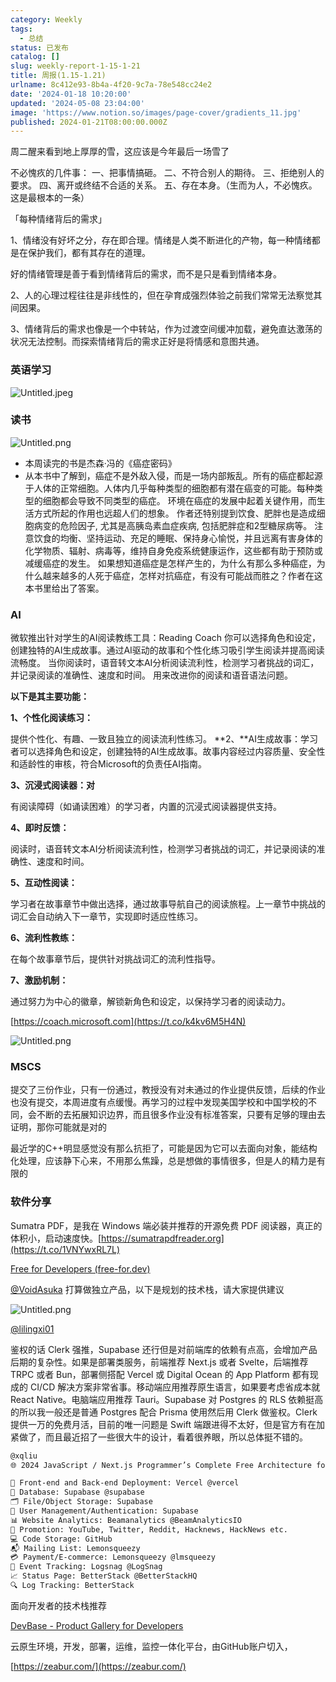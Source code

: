 ```yaml
---
category: Weekly
tags:
  - 总结
status: 已发布
catalog: []
slug: weekly-report-1-15-1-21
title: 周报(1.15-1.21)
urlname: 8c412e93-8b4a-4f20-9c7a-78e548cc24e2
date: '2024-01-18 10:20:00'
updated: '2024-05-08 23:04:00'
image: 'https://www.notion.so/images/page-cover/gradients_11.jpg'
published: 2024-01-21T08:00:00.000Z
---
```


周二醒来看到地上厚厚的雪，这应该是今年最后一场雪了


不必愧疚的几件事：
一、把事情搞砸。
二、不符合别人的期待。
三、拒绝别人的要求。
四、离开或终结不合适的关系。
五、存在本身。（生而为人，不必愧疚。这是最根本的一条）


「每种情绪背后的需求」


1、情绪没有好坏之分，存在即合理。情绪是人类不断进化的产物，每一种情绪都是在保护我们，都有其存在的道理。


好的情绪管理是善于看到情绪背后的需求，而不是只是看到情绪本身。


2、人的心理过程往往是非线性的，但在孕育成强烈体验之前我们常常无法察觉其间因果。


3、情绪背后的需求也像是一个中转站，作为过渡空间缓冲加载，避免直达激荡的状况无法控制。而探索情绪背后的需求正好是将情感和意图共通。


### 英语学习


![Untitled.jpeg](https://prod-files-secure.s3.us-west-2.amazonaws.com/5d24fe63-e567-4804-86f9-9fdc62e13082/faec46dc-9da5-4799-b905-c316418f1168/Untitled.jpeg?X-Amz-Algorithm=AWS4-HMAC-SHA256&X-Amz-Content-Sha256=UNSIGNED-PAYLOAD&X-Amz-Credential=ASIAZI2LB4663QNTDGFK%2F20250416%2Fus-west-2%2Fs3%2Faws4_request&X-Amz-Date=20250416T053954Z&X-Amz-Expires=3600&X-Amz-Security-Token=IQoJb3JpZ2luX2VjELX%2F%2F%2F%2F%2F%2F%2F%2F%2F%2FwEaCXVzLXdlc3QtMiJHMEUCIBqqn9lr2UQNSyaQPAATJ3hJsFYazGLdP6AAr3%2BBu4F5AiEAgojZy%2Ftb%2BTeEpFU8LQV68HVUYzNixveaesEvoLbGzgkq%2FwMIPhAAGgw2Mzc0MjMxODM4MDUiDOZMyU1ryeRB1ORRNCrcA0LxHkQilqJDHF7ZgH5%2FSuCIerc4JAEESvPKynBO9T7tbAHFGJQYk39QEd%2F0%2B5t1RRXNH%2BrwM%2F2VrDWintIEpkvpzn%2BjNGtu%2B%2Bk%2B%2FLvIzf2o%2BFMxjAtCS6AQ4Um0oe%2Fole7TxEoI98n4GxHHlYbvNI9evqQr9CK8xBEkv7Rx%2Bn0tftwnL95oYJC8l2xiRRM9r3zyBvASQ3m709MW0wTWeT40KzfjqtKZLQcsy3cZUbnb9GGLiUQoBSv5zvTAjsmKTr%2FySvCEk2KqbnSX2GqWDWLFluiay%2BbqRplXFdI9mFe1J5PKQNaLO%2BJTgdbkVjjTE7k0DEipNL%2F6lXdMKY%2F9U%2F2UgfV9VNpkAkQzwmn1EIczz2%2BmS%2BVpDjmQZIac794LDsdRuFGux5tIgiyq9IMv9XEx5t65SACoxMkksGVYgg%2BXCmDbFesJ5xYu80Ax5cN%2BpayqMh1w2lDRZO6j8uvfcjwnWhqbknh6tOVYEI3rFT6TF46glNRIyAKT%2FM2PVNZWk%2Fl7bMa4SobAoh1jM378s0uywoDytOl5eM%2F3rNRBAHeIy%2FnL9ieWdDuBmWscQWbFZvhcYsDppXsEC222F%2Fd2QbfXuXNsavsJ6iYbiCVFfS22NFHTfzR%2B6qfzm6RDMLHv%2FL8GOqUBJzDpXpT2wz97rq5pJR5Upe7ac31DYIbEefAlUVKCqlhX%2BmgOuJDtkDAwSweVga8hKVHAkEQ3t1tUe2WtuHbPfDmd6CmGfeQvV%2FGMujzpI81vi28IssNavBo7D1hx21FLkOOmW35EY3pjzY5ci%2BsbC%2BOEHyu6L4wsxo%2BnktYIr6ZDwAdDKJ50fZqwEQBA0F3mGTXdTiI91YaB8Yv4wht7WZhmFWH5&X-Amz-Signature=77770905b3219ad21159da5b53a0b594343a9874b8b2124131d17b9aa4a8185b&X-Amz-SignedHeaders=host&x-id=GetObject)


### 读书


![Untitled.png](https://prod-files-secure.s3.us-west-2.amazonaws.com/5d24fe63-e567-4804-86f9-9fdc62e13082/08aff459-da99-4ed5-87c6-1f4c95b62ac3/Untitled.png?X-Amz-Algorithm=AWS4-HMAC-SHA256&X-Amz-Content-Sha256=UNSIGNED-PAYLOAD&X-Amz-Credential=ASIAZI2LB4663QNTDGFK%2F20250416%2Fus-west-2%2Fs3%2Faws4_request&X-Amz-Date=20250416T053954Z&X-Amz-Expires=3600&X-Amz-Security-Token=IQoJb3JpZ2luX2VjELX%2F%2F%2F%2F%2F%2F%2F%2F%2F%2FwEaCXVzLXdlc3QtMiJHMEUCIBqqn9lr2UQNSyaQPAATJ3hJsFYazGLdP6AAr3%2BBu4F5AiEAgojZy%2Ftb%2BTeEpFU8LQV68HVUYzNixveaesEvoLbGzgkq%2FwMIPhAAGgw2Mzc0MjMxODM4MDUiDOZMyU1ryeRB1ORRNCrcA0LxHkQilqJDHF7ZgH5%2FSuCIerc4JAEESvPKynBO9T7tbAHFGJQYk39QEd%2F0%2B5t1RRXNH%2BrwM%2F2VrDWintIEpkvpzn%2BjNGtu%2B%2Bk%2B%2FLvIzf2o%2BFMxjAtCS6AQ4Um0oe%2Fole7TxEoI98n4GxHHlYbvNI9evqQr9CK8xBEkv7Rx%2Bn0tftwnL95oYJC8l2xiRRM9r3zyBvASQ3m709MW0wTWeT40KzfjqtKZLQcsy3cZUbnb9GGLiUQoBSv5zvTAjsmKTr%2FySvCEk2KqbnSX2GqWDWLFluiay%2BbqRplXFdI9mFe1J5PKQNaLO%2BJTgdbkVjjTE7k0DEipNL%2F6lXdMKY%2F9U%2F2UgfV9VNpkAkQzwmn1EIczz2%2BmS%2BVpDjmQZIac794LDsdRuFGux5tIgiyq9IMv9XEx5t65SACoxMkksGVYgg%2BXCmDbFesJ5xYu80Ax5cN%2BpayqMh1w2lDRZO6j8uvfcjwnWhqbknh6tOVYEI3rFT6TF46glNRIyAKT%2FM2PVNZWk%2Fl7bMa4SobAoh1jM378s0uywoDytOl5eM%2F3rNRBAHeIy%2FnL9ieWdDuBmWscQWbFZvhcYsDppXsEC222F%2Fd2QbfXuXNsavsJ6iYbiCVFfS22NFHTfzR%2B6qfzm6RDMLHv%2FL8GOqUBJzDpXpT2wz97rq5pJR5Upe7ac31DYIbEefAlUVKCqlhX%2BmgOuJDtkDAwSweVga8hKVHAkEQ3t1tUe2WtuHbPfDmd6CmGfeQvV%2FGMujzpI81vi28IssNavBo7D1hx21FLkOOmW35EY3pjzY5ci%2BsbC%2BOEHyu6L4wsxo%2BnktYIr6ZDwAdDKJ50fZqwEQBA0F3mGTXdTiI91YaB8Yv4wht7WZhmFWH5&X-Amz-Signature=3cbeeafe3866363cd4479d8cff929f8a7826d4d47e509b488c57a493fc7ecfda&X-Amz-SignedHeaders=host&x-id=GetObject)

- 本周读完的书是杰森·冯的《癌症密码》
- 从本书中了解到，癌症不是外敌入侵，而是一场内部叛乱。所有的癌症都起源于人体的正常细胞。人体内几乎每种类型的细胞都有潜在癌变的可能。每种类型的细胞都会导致不同类型的癌症。
环境在癌症的发展中起着关键作用，而生活方式所起的作用也远超人们的想象。
作者还特别提到饮食、肥胖也是造成细胞病变的危险因子, 尤其是高胰岛素血症疾病, 包括肥胖症和2型糖尿病等。
注意饮食的均衡、坚持运动、充足的睡眠、保持身心愉悦，并且远离有害身体的化学物质、辐射、病毒等，维持自身免疫系统健康运作，这些都有助于预防或减缓癌症的发生。
如果想知道癌症是怎样产生的，为什么有那么多种癌症，为什么越来越多的人死于癌症，怎样对抗癌症，有没有可能战而胜之？作者在这本书里给出了答案。

### AI


微软推出针对学生的AI阅读教练工具：Reading Coach
你可以选择角色和设定，创建独特的AI生成故事。通过AI驱动的故事和个性化练习吸引学生阅读并提高阅读流畅度。
当你阅读时，语音转文本AI分析阅读流利性，检测学习者挑战的词汇，并记录阅读的准确性、速度和时间。
用来改进你的阅读和语音语法问题。


**以下是其主要功能：**


**1、个性化阅读练习：**


提供个性化、有趣、一致且独立的阅读流利性练习。
**2、**AI生成故事：学习者可以选择角色和设定，创建独特的AI生成故事。故事内容经过内容质量、安全性和适龄性的审核，符合Microsoft的负责任AI指南。


**3、沉浸式阅读器：对**


有阅读障碍（如诵读困难）的学习者，内置的沉浸式阅读器提供支持。


**4、即时反馈：**


阅读时，语音转文本AI分析阅读流利性，检测学习者挑战的词汇，并记录阅读的准确性、速度和时间。


**5、互动性阅读：**


学习者在故事章节中做出选择，通过故事导航自己的阅读旅程。上一章节中挑战的词汇会自动纳入下一章节，实现即时适应性练习。


**6、流利性教练：**


在每个故事章节后，提供针对挑战词汇的流利性指导。


**7、激励机制：**


通过努力为中心的徽章，解锁新角色和设定，以保持学习者的阅读动力。


[https://coach.microsoft.com](https://t.co/k4kv6M5H4N)


![Untitled.png](https://prod-files-secure.s3.us-west-2.amazonaws.com/5d24fe63-e567-4804-86f9-9fdc62e13082/8f53d036-0cfc-469d-a837-f15107675ae4/Untitled.png?X-Amz-Algorithm=AWS4-HMAC-SHA256&X-Amz-Content-Sha256=UNSIGNED-PAYLOAD&X-Amz-Credential=ASIAZI2LB4663QNTDGFK%2F20250416%2Fus-west-2%2Fs3%2Faws4_request&X-Amz-Date=20250416T053954Z&X-Amz-Expires=3600&X-Amz-Security-Token=IQoJb3JpZ2luX2VjELX%2F%2F%2F%2F%2F%2F%2F%2F%2F%2FwEaCXVzLXdlc3QtMiJHMEUCIBqqn9lr2UQNSyaQPAATJ3hJsFYazGLdP6AAr3%2BBu4F5AiEAgojZy%2Ftb%2BTeEpFU8LQV68HVUYzNixveaesEvoLbGzgkq%2FwMIPhAAGgw2Mzc0MjMxODM4MDUiDOZMyU1ryeRB1ORRNCrcA0LxHkQilqJDHF7ZgH5%2FSuCIerc4JAEESvPKynBO9T7tbAHFGJQYk39QEd%2F0%2B5t1RRXNH%2BrwM%2F2VrDWintIEpkvpzn%2BjNGtu%2B%2Bk%2B%2FLvIzf2o%2BFMxjAtCS6AQ4Um0oe%2Fole7TxEoI98n4GxHHlYbvNI9evqQr9CK8xBEkv7Rx%2Bn0tftwnL95oYJC8l2xiRRM9r3zyBvASQ3m709MW0wTWeT40KzfjqtKZLQcsy3cZUbnb9GGLiUQoBSv5zvTAjsmKTr%2FySvCEk2KqbnSX2GqWDWLFluiay%2BbqRplXFdI9mFe1J5PKQNaLO%2BJTgdbkVjjTE7k0DEipNL%2F6lXdMKY%2F9U%2F2UgfV9VNpkAkQzwmn1EIczz2%2BmS%2BVpDjmQZIac794LDsdRuFGux5tIgiyq9IMv9XEx5t65SACoxMkksGVYgg%2BXCmDbFesJ5xYu80Ax5cN%2BpayqMh1w2lDRZO6j8uvfcjwnWhqbknh6tOVYEI3rFT6TF46glNRIyAKT%2FM2PVNZWk%2Fl7bMa4SobAoh1jM378s0uywoDytOl5eM%2F3rNRBAHeIy%2FnL9ieWdDuBmWscQWbFZvhcYsDppXsEC222F%2Fd2QbfXuXNsavsJ6iYbiCVFfS22NFHTfzR%2B6qfzm6RDMLHv%2FL8GOqUBJzDpXpT2wz97rq5pJR5Upe7ac31DYIbEefAlUVKCqlhX%2BmgOuJDtkDAwSweVga8hKVHAkEQ3t1tUe2WtuHbPfDmd6CmGfeQvV%2FGMujzpI81vi28IssNavBo7D1hx21FLkOOmW35EY3pjzY5ci%2BsbC%2BOEHyu6L4wsxo%2BnktYIr6ZDwAdDKJ50fZqwEQBA0F3mGTXdTiI91YaB8Yv4wht7WZhmFWH5&X-Amz-Signature=8f048fcc574b07e2af386b75e668d7db12974b28d4600f391788cab9731ff9e9&X-Amz-SignedHeaders=host&x-id=GetObject)


### MSCS


提交了三份作业，只有一份通过，教授没有对未通过的作业提供反馈，后续的作业也没有提交，本周进度有点缓慢。再学习的过程中发现美国学校和中国学校的不同，会不断的去拓展知识边界，而且很多作业没有标准答案，只要有足够的理由去证明，那你可能就是对的


最近学的C++明显感觉没有那么抗拒了，可能是因为它可以去面向对象，能结构化处理，应该静下心来，不用那么焦躁，总是想做的事情很多，但是人的精力是有限的


### 软件分享


Sumatra PDF，是我在 Windows 端必装并推荐的开源免费 PDF 阅读器，真正的体积小，启动速度快。[https://sumatrapdfreader.org](https://t.co/1VNYwxRL7L)


[Free for Developers (free-for.dev)](https://free-for.dev/#/)


[@VoidAsuka](https://twitter.com/VoidAsuka) 打算做独立产品，以下是规划的技术栈，请大家提供建议


![Untitled.png](https://prod-files-secure.s3.us-west-2.amazonaws.com/5d24fe63-e567-4804-86f9-9fdc62e13082/93561a3c-b2bc-4a43-bbc5-67e3f740ed5e/Untitled.png?X-Amz-Algorithm=AWS4-HMAC-SHA256&X-Amz-Content-Sha256=UNSIGNED-PAYLOAD&X-Amz-Credential=ASIAZI2LB4663QNTDGFK%2F20250416%2Fus-west-2%2Fs3%2Faws4_request&X-Amz-Date=20250416T053954Z&X-Amz-Expires=3600&X-Amz-Security-Token=IQoJb3JpZ2luX2VjELX%2F%2F%2F%2F%2F%2F%2F%2F%2F%2FwEaCXVzLXdlc3QtMiJHMEUCIBqqn9lr2UQNSyaQPAATJ3hJsFYazGLdP6AAr3%2BBu4F5AiEAgojZy%2Ftb%2BTeEpFU8LQV68HVUYzNixveaesEvoLbGzgkq%2FwMIPhAAGgw2Mzc0MjMxODM4MDUiDOZMyU1ryeRB1ORRNCrcA0LxHkQilqJDHF7ZgH5%2FSuCIerc4JAEESvPKynBO9T7tbAHFGJQYk39QEd%2F0%2B5t1RRXNH%2BrwM%2F2VrDWintIEpkvpzn%2BjNGtu%2B%2Bk%2B%2FLvIzf2o%2BFMxjAtCS6AQ4Um0oe%2Fole7TxEoI98n4GxHHlYbvNI9evqQr9CK8xBEkv7Rx%2Bn0tftwnL95oYJC8l2xiRRM9r3zyBvASQ3m709MW0wTWeT40KzfjqtKZLQcsy3cZUbnb9GGLiUQoBSv5zvTAjsmKTr%2FySvCEk2KqbnSX2GqWDWLFluiay%2BbqRplXFdI9mFe1J5PKQNaLO%2BJTgdbkVjjTE7k0DEipNL%2F6lXdMKY%2F9U%2F2UgfV9VNpkAkQzwmn1EIczz2%2BmS%2BVpDjmQZIac794LDsdRuFGux5tIgiyq9IMv9XEx5t65SACoxMkksGVYgg%2BXCmDbFesJ5xYu80Ax5cN%2BpayqMh1w2lDRZO6j8uvfcjwnWhqbknh6tOVYEI3rFT6TF46glNRIyAKT%2FM2PVNZWk%2Fl7bMa4SobAoh1jM378s0uywoDytOl5eM%2F3rNRBAHeIy%2FnL9ieWdDuBmWscQWbFZvhcYsDppXsEC222F%2Fd2QbfXuXNsavsJ6iYbiCVFfS22NFHTfzR%2B6qfzm6RDMLHv%2FL8GOqUBJzDpXpT2wz97rq5pJR5Upe7ac31DYIbEefAlUVKCqlhX%2BmgOuJDtkDAwSweVga8hKVHAkEQ3t1tUe2WtuHbPfDmd6CmGfeQvV%2FGMujzpI81vi28IssNavBo7D1hx21FLkOOmW35EY3pjzY5ci%2BsbC%2BOEHyu6L4wsxo%2BnktYIr6ZDwAdDKJ50fZqwEQBA0F3mGTXdTiI91YaB8Yv4wht7WZhmFWH5&X-Amz-Signature=af2930b14a3d5c5270c504c8b4cb78d10dc861df76f0d3089ae141ef09f7c3db&X-Amz-SignedHeaders=host&x-id=GetObject)


[@lilingxi01](https://twitter.com/lilingxi01)


鉴权的话 Clerk 强推，Supabase 还行但是对前端库的依赖有点高，会增加产品后期的复杂性。如果是部署类服务，前端推荐 Next.js 或者 Svelte，后端推荐 TRPC 或者 Bun，部署侧搭配 Vercel 或 Digital Ocean 的 App Platform 都有现成的 CI/CD 解决方案非常省事。移动端应用推荐原生语言，如果要考虑省成本就 React Native。电脑端应用推荐 Tauri。Supabase 对 Postgres 的 RLS 依赖挺高的所以我一般还是普通 Postgres 配合 Prisma 使用然后用 Clerk 做鉴权。Clerk 提供一万的免费月活，目前的唯一问题是 Swift 端跟进得不太好，但是官方有在加紧做了，而且最近招了一些很大牛的设计，看着很养眼，所以总体挺不错的。


```markdown
@xqliu
🌐 2024 JavaScript / Next.js Programmer’s Complete Free Architecture for solo entrepreneur:

🔧 Front-end and Back-end Deployment: Vercel @vercel
💾 Database: Supabase @supabase
🗂️ File/Object Storage: Supabase
👥 User Management/Authentication: Supabase
📊 Website Analytics: Beamanalytics @BeamAnalyticsIO
📣 Promotion: YouTube, Twitter, Reddit, Hacknews, HackNews etc. 
💻 Code Storage: GitHub
📬 Mailing List: Lemonsqueezy
💳 Payment/E-commerce: Lemonsqueezy @lmsqueezy
📌 Event Tracking: Logsnag @LogSnag
📈 Status Page: BetterStack @BetterStackHQ
🔍 Log Tracking: BetterStack
```


面向开发者的技术栈推荐


[DevBase - Product Gallery for Developers](https://devbase.fyi/)


云原生环境，开发，部署，运维，监控一体化平台，由GitHub账户切入，


[https://zeabur.com/](https://zeabur.com/)

